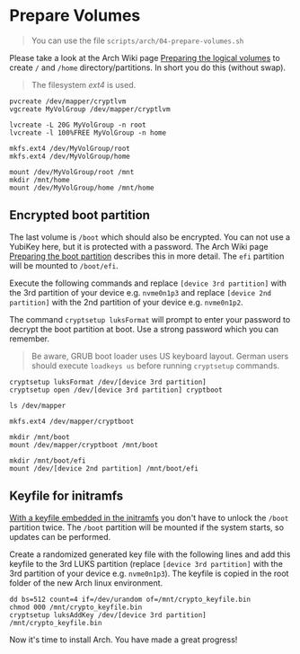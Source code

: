 # Prepare Volumes

> You can use the file `scripts/arch/04-prepare-volumes.sh`

Please take a look at the Arch Wiki page [Preparing the logical volumes](https://wiki.archlinux.org/index.php/Dm-crypt/Encrypting_an_entire_system#Preparing_the_logical_volumes "preparing the logical volumes")
to create `/` and `/home` directory/partitions. In short you do this (without swap).

> The filesystem *ext4* is used.

```
pvcreate /dev/mapper/cryptlvm
vgcreate MyVolGroup /dev/mapper/cryptlvm

lvcreate -L 20G MyVolGroup -n root
lvcreate -l 100%FREE MyVolGroup -n home

mkfs.ext4 /dev/MyVolGroup/root
mkfs.ext4 /dev/MyVolGroup/home

mount /dev/MyVolGroup/root /mnt
mkdir /mnt/home
mount /dev/MyVolGroup/home /mnt/home
```

## Encrypted boot partition

The last volume is `/boot` which should also be encrypted. You can not use a YubiKey here, but it is protected with a password.
The Arch Wiki page [Preparing the boot partition](https://wiki.archlinux.org/index.php/Dm-crypt/Encrypting_an_entire_system#Preparing_the_boot_partition_5 "Preparing the boot partition")
describes this in more detail. The `efi` partition will be mounted to `/boot/efi`.

Execute the following commands and replace `[device 3rd partition]` with the 3rd partition of your device e.g. `nvme0n1p3`
and replace `[device 2nd partition]` with the 2nd partition of your device e.g. `nvme0n1p2`.

The command `cryptsetup luksFormat` will prompt to enter your password to decrypt the boot partition at boot.
Use a strong password which you can remember.

> Be aware, GRUB boot loader uses US keyboard layout. German users should execute `loadkeys us` before running `cryptsetup` commands.

```
cryptsetup luksFormat /dev/[device 3rd partition]
cryptsetup open /dev/[device 3rd partition] cryptboot

ls /dev/mapper

mkfs.ext4 /dev/mapper/cryptboot

mkdir /mnt/boot
mount /dev/mapper/cryptboot /mnt/boot

mkdir /mnt/boot/efi
mount /dev/[device 2nd partition] /mnt/boot/efi
```

## Keyfile for initramfs
[With a keyfile embedded in the initramfs](https://wiki.archlinux.org/index.php/Dm-crypt/Device_encryption#With_a_keyfile_embedded_in_the_initramfs "With a keyfile embedded in the initramfs")
you don't have to unlock the `/boot` partition twice. The `/boot` partition will be mounted if the system starts, so updates can be performed.

Create a randomized generated key file with the following lines and add this keyfile to the 3rd LUKS partition (replace `[device 3rd partition]` with the 3rd partition of your device e.g. `nvme0n1p3`).
The keyfile is copied in the root folder of the new Arch linux environment.

```
dd bs=512 count=4 if=/dev/urandom of=/mnt/crypto_keyfile.bin
chmod 000 /mnt/crypto_keyfile.bin
cryptsetup luksAddKey /dev/[device 3rd partition] /mnt/crypto_keyfile.bin
```

Now it's time to install Arch. You have made a great progress!